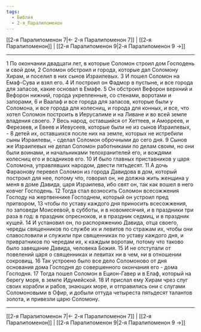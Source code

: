 ```yaml
---
tags:
  - Библия
  - 2-я_Паралипоменон
---
```

[[2-я Паралипоменон 7|← 2-я Паралипоменон 7]] | [[2-я Паралипоменон]] | [[2-я Паралипоменон 9|2-я Паралипоменон 9 →]]

---
1 По окончании двадцати лет, в которые Соломон строил дом Господень и свой дом,
2 Соломон обстроил и города, которые дал Соломону Хирам, и поселил в них сынов Израилевых.
3 И пошел Соломон на Емаф-Сува и взял его.
4 И построил он Фадмор в пустыне, и все города для запасов, какие основал в Емафе.
5 Он обстроил Вефорон верхний и Вефорон нижний, города укрепленные, со стенами, воротами и запорами,
6 и Ваалаф и все города для запасов, которые были у Соломона, и все города для колесниц, и города для конных, и все, что хотел Соломон построить в Иерусалиме и на Ливане и во всей земле владения своего.
7 Весь народ, оставшийся от Хеттеев, и Аморреев, и Ферезеев, и Евеев и Иевусеев, которые были не из сынов Израилевых, -
8 детей их, оставшихся после них на земле, которых не истребили сыны Израилевы, - сделал Соломон оброчными до сего дня.
9 Сынов же Израилевых не делал Соломон работниками по делам своим, но они были воинами, и начальниками телохранителей его, и вождями колесниц его и всадников его.
10 И было главных приставников у царя Соломона, управлявших народом, двести пятьдесят.
11 А дочь Фараонову перевел Соломон из города Давидова в дом, который построил для нее, потому что, говорил он, не должна жить женщина у меня в доме Давида, царя Израилева, ибо свят он, так как вошел в него ковчег Господень.
12 Тогда стал возносить Соломон всесожжения Господу на жертвеннике Господнем, который он устроил пред притвором,
13 чтобы по уставу каждого дня приносить всесожжения, по заповеди Моисеевой, в субботы, и в новомесячия, и в праздники три раза в год: в праздник опресноков, и в праздник седмиц, и в праздник кущей.
14 И установил он, по распоряжению Давида, отца своего, череды священников по службе их и левитов по стражам их, чтобы они славословили и служили при священниках по уставу каждого дня, и привратников по чередам их, к каждым воротам, потому что таково было завещание Давида, человека Божия.
15 И не отступали от повелений царя о священниках и левитах ни в чем, ни в отношении сокровищ.
16 Так устроено было все дело Соломоново от дня основания дома Господня до совершенного окончания его - дома Господня.
17 Тогда пошел Соломон в Ецион-Гавер и в Елаф, который на берегу моря, в земле Идумейской.
18 И прислал ему Хирам чрез слуг своих корабли и рабов, знающих море, и отправились они с слугами Соломоновыми в Офир, и добыли оттуда четыреста пятьдесят талантов золота, и привезли царю Соломону.

---
[[2-я Паралипоменон 7|← 2-я Паралипоменон 7]] | [[2-я Паралипоменон]] | [[2-я Паралипоменон 9|2-я Паралипоменон 9 →]]